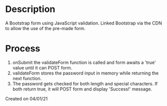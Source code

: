 # Description
A Bootstrap form using JavaScript validation.
Linked Bootstrap via the CDN to allow the use of the pre-made form. 

# Process
1. onSubmit the validateForm function is called and form awaits a 'true' value until it can POST form.
2. validateForm stores the password input in memory while returning the next function.
3. The password gets checked for both length and special characters. If both return true, it will POST form and display 'Success!' message.

Created on 04/01/21